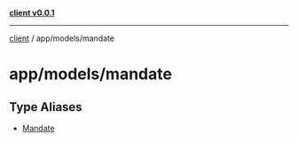 [**client v0.0.1**](../../../README.md)

***

[client](../../../README.md) / app/models/mandate

# app/models/mandate

## Type Aliases

- [Mandate](type-aliases/Mandate.md)
